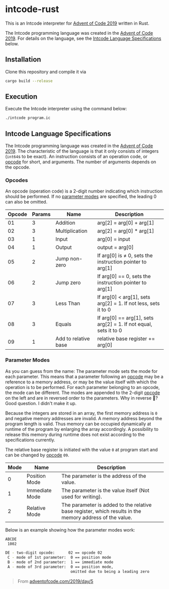 # intcode-rust

This is an Intcode interpreter for [Advent of Code 2019](https://www.adventofcode.com/2019) written in Rust.

The Intcode programming language was created in the [Advent of Code 2019](https://www.adventofcode.com/2019). For details on the language, see the [Intcode Language Specifications](#intcode-language-specifications) below.

## Installation

Clone this repository and compile it via

```bash
cargo build --release
```

## Execution

Execute the Intcode interpreter using the command below:

```bash
./intcode program.ic
```

## Intcode Language Specifications

The Intcode programming language was created in the [Advent of Code 2019](adventofcode.com/2019).
The characteristic of the language is that it only consists of integers (`int64`s to be exact). An instruction consists of an operation code, or [opcode](#opcodes) for short, and arguments. The number of arguments depends on the opcode.

### Opcodes

An opcode (operation code) is a 2-digit number indicating which instruction should be performed. If no [parameter modes](#parameter-modes) are specified, the leading 0 can also be omitted.

| Opcode | Params | Name                 | Description                                                  |
| ------ | ------ | -------------------- | ------------------------------------------------------------ |
| 01     | 3      | Addition             | arg[2] = arg[0] + arg[1]                                     |
| 02     | 3      | Multiplication       | arg[2] = arg[0] * arg[1]                                     |
| 03     | 1      | Input                | arg[0] = input                                               |
| 04     | 1      | Output               | output = arg[0]                                              |
| 05     | 2      | Jump non-zero        | If arg[0] is ≠ 0, sets the instruction pointer to arg[1]     |
| 06     | 2      | Jump zero            | If arg[0] == 0, sets the instruction pointer to arg[1]       |
| 07     | 3      | Less Than            | If arg[0] < arg[1], sets arg[2] = 1. If not less, sets it to 0 |
| 08     | 3      | Equals               | If arg[0] == arg[1], sets arg[2] = 1. If not equal, sets it to 0 |
| 09     | 1      | Add to relative base | relative base register += arg[0]                             |

### Parameter Modes

As you can guess from the name: The parameter mode sets the mode for each parameter. This means that a parameter following an [opcode](#opcodes) may be a reference to a memory address, or may be the value itself with which the operation is to be performed. For each parameter belonging to an opcode, the mode can be different. The modes are appended to the 2-digit [opcode](#opcodes) on the left and are in reversed order to the parameters. Why in reverse 🤷? Good question. I didn't make it up.

Because the integers are stored in an array, the first memory address is `0` and negative memory addresses are invalid. A memory address beyond the program length is valid. Thus memory can be occupied dynamically at runtime of the program by enlarging the array accordingly. A possibility to release this memory during runtime does not exist according to the specifications currently.

The relative base register is initiated with the value `0` at program start and can be changed by [opcode](#opcodes) `09`.

| Mode | Name           | Description                                                  |
| ---- | -------------- | ------------------------------------------------------------ |
| 0    | Position Mode  | The parameter is the address of the value.                   |
| 1    | Immediate Mode | The parameter is the value itself (Not used for writing).    |
| 2    | Relative Mode  | The parameter is added to the relative base register, which results in the memory address of the value. |

Below is an example showing how the parameter modes work:

```bash
ABCDE
 1002

DE - two-digit opcode:      02 == opcode 02
 C - mode of 1st parameter:	 0 == position mode
 B - mode of 2nd parameter:  1 == immediate mode
 A - mode of 3rd parameter:  0 == position mode,
                             omitted due to being a leading zero
```
> From [adventofcode.com/2019/day/5](https://adventofcode.com/2019/day/5)
